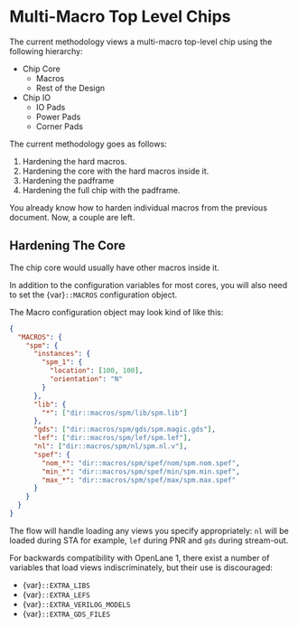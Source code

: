 # Multi-Macro Top Level Chips

The current methodology views a multi-macro top-level chip using the following hierarchy:

* Chip Core
  * Macros
  * Rest of the Design
* Chip IO
  * IO Pads
  * Power Pads
  * Corner Pads

The current methodology goes as follows:

1. Hardening the hard macros.
1. Hardening the core with the hard macros inside it.
1. Hardening the padframe
1. Hardening the full chip with the padframe.

You already know how to harden individual macros from the previous document. Now, a couple are left.

## Hardening The Core

The chip core would usually have other macros inside it.

In addition to the configuration variables for most cores, you will also need
to set the {var}`::MACROS` configuration object.

The Macro configuration object may look kind of like this:

```json
{
  "MACROS": {
    "spm": {
      "instances": {
        "spm_1": {
          "location": [100, 100],
          "orientation": "N"
        }
      },
      "lib": {
        "*": ["dir::macros/spm/lib/spm.lib"]
      },
      "gds": ["dir::macros/spm/gds/spm.magic.gds"],
      "lef": ["dir::macros/spm/lef/spm.lef"],
      "nl": ["dir::macros/spm/nl/spm.nl.v"],
      "spef": {
        "nom_*": "dir::macros/spm/spef/nom/spm.nom.spef",
        "min_*": "dir::macros/spm/spef/min/spm.min.spef",
        "max_*": "dir::macros/spm/spef/max/spm.max.spef"
      }
    }
  }
}
```

The flow will handle loading any views you specify appropriately: `nl` will be
loaded during STA for example, `lef` during PNR and `gds` during stream-out.

For backwards compatibility with OpenLane 1, there exist a number of variables
that load views indiscriminately, but their use is discouraged:

* {var}`::EXTRA_LIBS`
* {var}`::EXTRA_LEFS`
* {var}`::EXTRA_VERILOG_MODELS`
* {var}`::EXTRA_GDS_FILES`

<!--
TODO:
    * Padframe
    * PDN
-->
